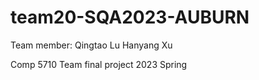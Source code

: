 # team20-SQA2023-AUBURN
Team member:
Qingtao Lu
Hanyang Xu

Comp 5710 Team final project 2023 Spring

